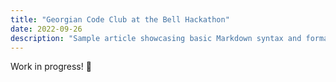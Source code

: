 ```yaml
---
title: "Georgian Code Club at the Bell Hackathon"
date: 2022-09-26
description: "Sample article showcasing basic Markdown syntax and formatting for HTML elements."
---
```


Work in progress! :construction: